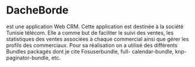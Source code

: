 # DacheBorde
est une application Web CRM. Cette application est destinée à la société
Tunisie télécom. Elle a comme but de faciliter le suivi des ventes, les statistiques des ventes
associées à chaque commercial ainsi que gérer les profils des commerciaux.
Pour sa réalisation on a utilisé des différents Bundles packagés dont je cite Fosuserbundle, full-
calendar-bundle, knp-paginator-bundle, etc.
